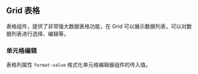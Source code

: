 <div class="demo-header">
<p class="overviewicon">
  <span class="wapi-list-form"/>
</p>

## Grid 表格

<nova-uxlink widget-name="Grid"></nova-uxlink>

表格组件，提供了非常强大数据表格功能，在 Grid 可以展示数据列表，可以对数据列表进行选择、编辑等。
</div>

### 单元格编辑

表格列属性 `format-value` 格式化单元格编辑器组件的传入值。

<nova-demo-view link="grid/aui3-first-menu/format-value"></nova-demo-view>

<br>
